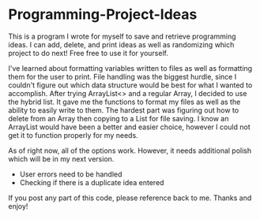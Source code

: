 # Programming-Project-Ideas
This is a program I wrote for myself to save and retrieve programming ideas. I can add, delete, and print ideas as well as randomizing which project to do next! Free free to use it for yourself.

I've learned about formatting variables written to files as well as formatting them for the user to print. File handling was the biggest hurdle, since I couldn't figure out which data structure would be best for what I wanted to accomplish. After trying ArrayList<> and a regular Array, I decided to use the hybrid list. It gave me the functions to format my files as well as the ability to easily write to them.
The hardest part was figuring out how to delete from an Array then copying to a List for file saving. I know an ArrayList would have been a better and easier choice, however I could not get it to function properly for my needs.

As of right now, all of the options work. However, it needs additional polish which will be in my next version.
  - User errors need to be handled
  - Checking if there is a duplicate idea entered

If you post any part of this code, please reference back to me. Thanks and enjoy!
